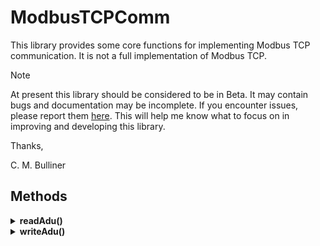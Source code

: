 # ModbusTCPComm
This library provides some core functions for implementing Modbus TCP communication.
It is not a full implementation of Modbus TCP.

> [!NOTE]
> At present this library should be considered to be in Beta.
> It may contain bugs and documentation may be incomplete.
> If you encounter issues, please report them [here](https://github.com/CMB27/ModbusTCPComm/issues).
> This will help me know what to focus on in improving and developing this library.
>
> Thanks,
>
> C. M. Bulliner

## Methods


<details><summary id="readadu"><strong>readAdu()</strong></summary>
  <blockquote>

### Description
Reads data to a `ModbusADU` object from a `Client`.

### Syntax
- `ModbusTCPComm.readAdu(client, adu)`

### Parameters
- `client`: a `Client` object.
- `adu`: a `ModbusADU` object.

### Returns
Error code. Data type: `ModbusTCPCommError` or `uint8_t`.
- `0`: Success
- `1`: No data avialable
- `2`: Protocol error
- `3`: Length error

### Example
```C++
ModbusADU adu;
uint8_t error = ModbusTCPComm.readAdu(client, adu);
```

  </blockquote>
</details>



<details><summary id="writeadu"><strong>writeAdu()</strong></summary>
  <blockquote>

### Description
Writes data from a `ModbusADU` object to a `Client`.

### Syntax
- `rtuComm.writeAdu(client, adu)`

### Parameters
- `client`: a `Client` object.
- `adu`: a `ModbusADU` object.

### Returns
Nothing

### Example
```C++
ModbusADU adu;
adu.setUnitId(1);
adu.setFunctionCode(1);
adu.setDataRegister(0, 0);
adu.setDataRegister(2, 2);
adu.setDataLen(4);
bool success = rtuComm.writeAdu(client, adu);
```

  </blockquote>
</details>
